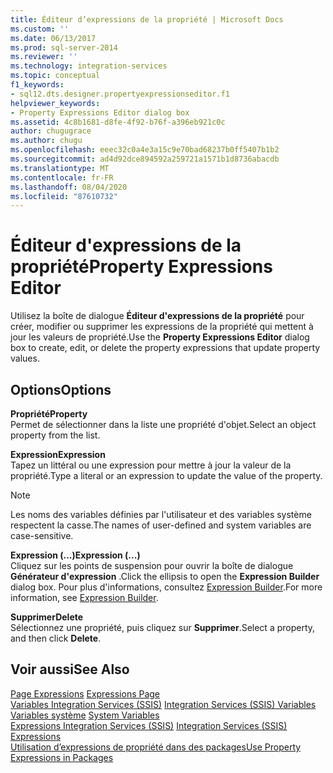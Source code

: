 ```yaml
---
title: Éditeur d’expressions de la propriété | Microsoft Docs
ms.custom: ''
ms.date: 06/13/2017
ms.prod: sql-server-2014
ms.reviewer: ''
ms.technology: integration-services
ms.topic: conceptual
f1_keywords:
- sql12.dts.designer.propertyexpressionseditor.f1
helpviewer_keywords:
- Property Expressions Editor dialog box
ms.assetid: 4c8b1681-d8fe-4f92-b76f-a396eb921c0c
author: chugugrace
ms.author: chugu
ms.openlocfilehash: eeec32c0a4e3a15c9e70bad68237b0ff5407b1b2
ms.sourcegitcommit: ad4d92dce894592a259721a1571b1d8736abacdb
ms.translationtype: MT
ms.contentlocale: fr-FR
ms.lasthandoff: 08/04/2020
ms.locfileid: "87610732"
---
```

# <a name="property-expressions-editor"></a><span data-ttu-id="60b36-102">Éditeur d'expressions de la propriété</span><span class="sxs-lookup"><span data-stu-id="60b36-102">Property Expressions Editor</span></span>
  <span data-ttu-id="60b36-103">Utilisez la boîte de dialogue **Éditeur d'expressions de la propriété** pour créer, modifier ou supprimer les expressions de la propriété qui mettent à jour les valeurs de propriété.</span><span class="sxs-lookup"><span data-stu-id="60b36-103">Use the **Property Expressions Editor** dialog box to create, edit, or delete the property expressions that update property values.</span></span>  
  
## <a name="options"></a><span data-ttu-id="60b36-104">Options</span><span class="sxs-lookup"><span data-stu-id="60b36-104">Options</span></span>  
 <span data-ttu-id="60b36-105">**Propriété**</span><span class="sxs-lookup"><span data-stu-id="60b36-105">**Property**</span></span>  
 <span data-ttu-id="60b36-106">Permet de sélectionner dans la liste une propriété d'objet.</span><span class="sxs-lookup"><span data-stu-id="60b36-106">Select an object property from the list.</span></span>  
  
 <span data-ttu-id="60b36-107">**Expression**</span><span class="sxs-lookup"><span data-stu-id="60b36-107">**Expression**</span></span>  
 <span data-ttu-id="60b36-108">Tapez un littéral ou une expression pour mettre à jour la valeur de la propriété.</span><span class="sxs-lookup"><span data-stu-id="60b36-108">Type a literal or an expression to update the value of the property.</span></span>  
  
> [!NOTE]  
>  <span data-ttu-id="60b36-109">Les noms des variables définies par l'utilisateur et des variables système respectent la casse.</span><span class="sxs-lookup"><span data-stu-id="60b36-109">The names of user-defined and system variables are case-sensitive.</span></span>  
  
 <span data-ttu-id="60b36-110">**Expression (...)**</span><span class="sxs-lookup"><span data-stu-id="60b36-110">**Expression (...)**</span></span>  
 <span data-ttu-id="60b36-111">Cliquez sur les points de suspension pour ouvrir la boîte de dialogue **Générateur d'expression** .</span><span class="sxs-lookup"><span data-stu-id="60b36-111">Click the ellipsis to open the **Expression Builder** dialog box.</span></span> <span data-ttu-id="60b36-112">Pour plus d'informations, consultez [Expression Builder](expression-builder.md).</span><span class="sxs-lookup"><span data-stu-id="60b36-112">For more information, see [Expression Builder](expression-builder.md).</span></span>  
  
 <span data-ttu-id="60b36-113">**Supprimer**</span><span class="sxs-lookup"><span data-stu-id="60b36-113">**Delete**</span></span>  
 <span data-ttu-id="60b36-114">Sélectionnez une propriété, puis cliquez sur **Supprimer**.</span><span class="sxs-lookup"><span data-stu-id="60b36-114">Select a property, and then click **Delete**.</span></span>  
  
## <a name="see-also"></a><span data-ttu-id="60b36-115">Voir aussi</span><span class="sxs-lookup"><span data-stu-id="60b36-115">See Also</span></span>  
 <span data-ttu-id="60b36-116">[Page Expressions](expressions-page.md) </span><span class="sxs-lookup"><span data-stu-id="60b36-116">[Expressions Page](expressions-page.md) </span></span>  
 <span data-ttu-id="60b36-117">[Variables Integration Services &#40;SSIS&#41;](../integration-services-ssis-variables.md) </span><span class="sxs-lookup"><span data-stu-id="60b36-117">[Integration Services &#40;SSIS&#41; Variables](../integration-services-ssis-variables.md) </span></span>  
 <span data-ttu-id="60b36-118">[Variables système](../system-variables.md) </span><span class="sxs-lookup"><span data-stu-id="60b36-118">[System Variables](../system-variables.md) </span></span>  
 <span data-ttu-id="60b36-119">[Expressions Integration Services &#40;SSIS&#41;](integration-services-ssis-expressions.md) </span><span class="sxs-lookup"><span data-stu-id="60b36-119">[Integration Services &#40;SSIS&#41; Expressions](integration-services-ssis-expressions.md) </span></span>  
 [<span data-ttu-id="60b36-120">Utilisation d’expressions de propriété dans des packages</span><span class="sxs-lookup"><span data-stu-id="60b36-120">Use Property Expressions in Packages</span></span>](use-property-expressions-in-packages.md)  
  
  
